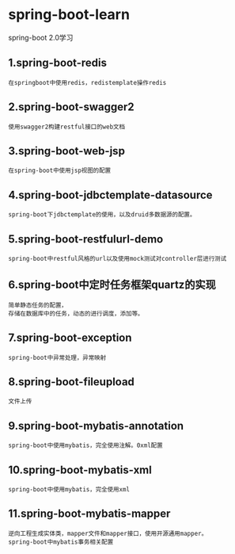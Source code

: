 # spring-boot-learn
spring-boot 2.0学习

## 1.spring-boot-redis
	在springboot中使用redis，redistemplate操作redis

## 2.spring-boot-swagger2
	使用swagger2构建restful接口的web文档

## 3.spring-boot-web-jsp
	在spring-boot中使用jsp视图的配置

## 4.spring-boot-jdbctemplate-datasource
	spring-boot下jdbctemplate的使用，以及druid多数据源的配置。
	
## 5.spring-boot-restfulurl-demo
    spring-boot中restful风格的url以及使用mock测试对controller层进行测试

## 6.spring-boot中定时任务框架quartz的实现
    简单静态任务的配置，
    存储在数据库中的任务，动态的进行调度，添加等。

## 7.spring-boot-exception
    spring-boot中异常处理，异常映射

## 8.spring-boot-fileupload
    文件上传
    
## 9.spring-boot-mybatis-annotation
    spring-boot中使用mybatis，完全使用注解。0xml配置
## 10.spring-boot-mybatis-xml
    spring-boot中使用mybatis，完全使用xml 
## 11.spring-boot-mybatis-mapper
    逆向工程生成实体类，mapper文件和mapper接口，使用开源通用mapper。
    spring-boot中mybatis事务相关配置
    
